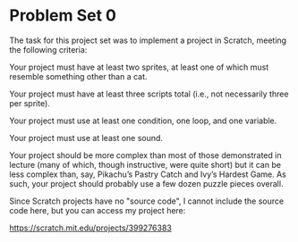 <h1>Problem Set 0</h1>
The task for this project set was to implement a project in Scratch, meeting the following criteria:

Your project must have at least two sprites, at least one of which must resemble something other than a cat.

Your project must have at least three scripts total (i.e., not necessarily three per sprite).

Your project must use at least one condition, one loop, and one variable.

Your project must use at least one sound.

Your project should be more complex than most of those demonstrated in lecture (many of which, though instructive, were quite short) but it 
can be less complex than, say, Pikachu’s Pastry Catch and Ivy’s Hardest Game. As such, your project should probably use a few dozen puzzle 
pieces overall.

Since Scratch projects have no "source code", I cannot include the source code here, but you can access my project here:

https://scratch.mit.edu/projects/399276383
